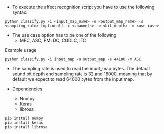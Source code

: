 * To execute the affect recognition script you have to use the following syntax:
```
python classify.py -i <input_map_name> -o <output_map_name> -s <sampling_rate> [optional] -c <channels> -b <bit_depth> -m <use case>
```
* The use case option has to be one of the following
  * MEC, ASC, PMLDC, CGDLC, ITC
   
Example usage
```
python classify.py -i input_map -o output_map -s 44100 -m ASC
```

* The sampling rate is used to read the input_map bytes. The default sound bit depth and sampling rate is 32 and 16000, meaning that by default we expect to read 64000 bytes from the input map.


* Dependencies
  * Numpy
  * Keras
  * librosa
```
pip install numpy
pip install keras
pip install librosa
```
